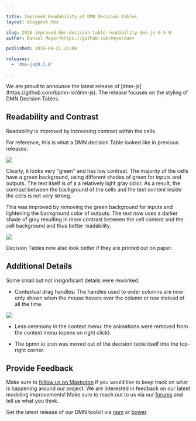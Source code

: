 ```yaml
---

title: Improved Readability of DMN Decision Tables
layout: blogpost.hbs

slug: 2016-improved-dmn-decision-table-readability-dmn-js-0-5-0
author: Daniel Meyer<https://github.com/meyerdan>

published: 2016-04-21 15:00

releases:
  - 'dmn-js@0.5.0'

---
```


<p class="introduction">
  We are proud to announce the latest release of [dmn-js](https://github.com/bpmn-io/dmn-js). The release focuses on the styling of DMN Decision Tables.
</p>

<!-- continue -->

## Readability and Contrast

Readability is improved by increasing contrast within the cells.

For reference, this is what a DMN decision Table looked like in previous releases:

<div class="figure">
  <img src="{{ assets }}/attachments/blog/2016/007-dmn-table-before.png">
</div>

Clearly, it looks very "green" and has low contrast. The majority of the cells have a green background, using different shades of green for inputs and outputs. The text itself is of a a relatively light gray color.
As a result, the contrast between the background of the cells and the text content inside the cells is not very strong.

This was improved by removing the green background for inputs and lightening the background color of outputs. The text now uses a darker shade of gray resulting in more contrast between the cell content and the cell background and thus better readability.

<div class="figure">
  <img src="{{ assets }}/attachments/blog/2016/008-dmn-table-after.png">
</div>

Decision Tables now also look better if they are printed out on paper.

## Additional Details

Some small but not insignificant details were reworked:

* Contextual drag handles: The handles used to order columns are now only shown when the mouse hovers over the column or row instead of all the time.

<div class="figure">
  <img src="{{ assets }}/attachments/blog/2016/009-drag-handles.gif">
</div>

* Less ceremony in the context menu: the animations were removed from the context menu (opens on right click).

* The bpmn.io icon was moved out of the decision table itself into the top-right corner.

## Provide Feedback

Make sure to [follow us on Mastodon](https://fosstodon.org/@bpmn_io) if you would like to keep track on what is happening around our project.
We are interested in feedback on our latest modeling improvements! Make sure to reach out to us via our [forums](https://forum.bpmn.io/top/all) and tell us what you think.

Get the latest release of our DMN toolkit via [npm](https://www.npmjs.com/package/dmn-js) or [bower](https://github.com/bpmn-io/bower-dmn-js).